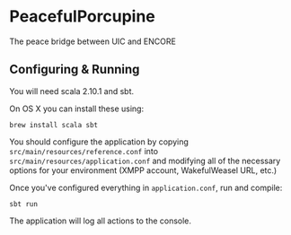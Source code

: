 PeacefulPorcupine
=================

The peace bridge between UIC and ENCORE


Configuring & Running
---------------------

You will need scala 2.10.1 and sbt.

On OS X you can install these using:

`brew install scala sbt`

You should configure the application by copying `src/main/resources/reference.conf`
into `src/main/resources/application.conf` and modifying all of the necessary options
for your environment (XMPP account, WakefulWeasel URL, etc.)

Once you've configured everything in `application.conf`, run and compile:

`sbt run`

The application will log all actions to the console.